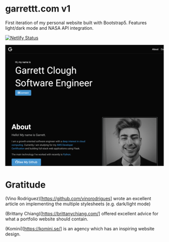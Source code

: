 # garrettt.com v1
 First iteration of my personal website built with Bootstrap5. Features light/dark mode and NASA API integration.

[![Netlify Status](https://api.netlify.com/api/v1/badges/7e306e03-ab5e-42d5-84f4-8d71a0b59a28/deploy-status)](https://app.netlify.com/sites/effulgent-swan-c45780/deploys)
 
![demo](assets/img/demo.png)

# Gratitude

(Vino Rodriguez)[https://github.com/vinorodrigues] wrote an excellent article on implementing the multiple stylesheets (e.g. dark/light mode)

(Brittany Chiang)[https://brittanychiang.com/] offered excellent advice for what a portfolio website should contain.

(Komini)[https://komini.se/] is an agency which has an inspiring website design.